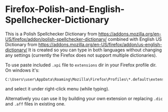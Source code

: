# Firefox-Polish-and-English-Spellchecker-Dictionary

This is a Polish Spellchecker Dictionary from https://addons.mozilla.org/en-US/firefox/addon/polish-spellchecker-dictionary/ combined with English US Dictionary from https://addons.mozilla.org/en-US/firefox/addon/us-english-dictionary/
It is created so you can type in both languages without changing any settings (currently the Firefox does not support multiple dictionaries).

To use paste included `.xpi` file to `extensions` dir in your Firefox profile dir. On windows it's:
```
C:\Users\user\AppData\Roaming\Mozilla\Firefox\Profiles\*.default\extensions
```
and select it under right-click menu (while typing).

Alternatively you can use it by building your own extension or replacing `.dic` and `.aff` files in existing one.